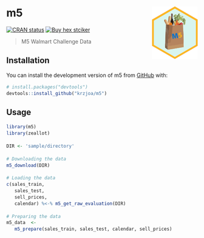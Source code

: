 
<!-- README.md is generated from README.Rmd. Please edit that file -->

# m5 <img src='man/figures/logo-small.png' align="right" height="139" />

<!-- badges: start -->

[![CRAN
status](https://www.r-pkg.org/badges/version/m5)](https://CRAN.R-project.org/package=m5)
[![Buy hex
stciker](https://img.shields.io/badge/buy%20hex-m5-green?style=flat&logo=redbubble)](https://www.redbubble.com/i/sticker/m5-R-package-hex-by-krzjoa/122633859.EJUG5)
<!-- badges: end -->

> M5 Walmart Challenge Data

## Installation

You can install the development version of m5 from
[GitHub](https://github.com/) with:

``` r
# install.packages("devtools")
devtools::install_github("krzjoa/m5")
```

## Usage

``` r
library(m5)
library(zeallot)

DIR <- 'sample/directory'

# Downloading the data
m5_download(DIR)

# Loading the data
c(sales_train,
   sales_test,
   sell_prices,
   calendar) %<-% m5_get_raw_evaluation(DIR)
   
# Preparing the data
m5_data  <-
   m5_prepare(sales_train, sales_test, calendar, sell_prices)
```
